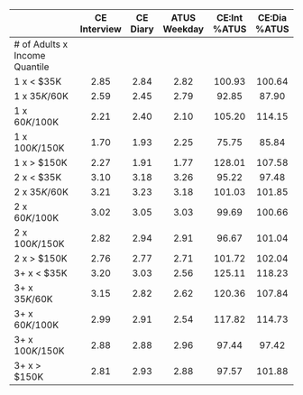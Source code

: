
|                      | CE<br>Interview |  CE<br>Diary | ATUS<br>Weekday | CE:Int<br>%ATUS | CE:Dia<br>%ATUS |
| -------------------- | :----------: | :----------: | :----------: | :----------: | :----------: |
| # of Adults x Income Quantile |              |              |              |              |              |
| 1 x     < $35K       |         2.85 |         2.84 |         2.82 |       100.93 |       100.64 |
| 1 x  $35K/$60K       |         2.59 |         2.45 |         2.79 |        92.85 |        87.90 |
| 1 x  $60K/$100K      |         2.21 |         2.40 |         2.10 |       105.20 |       114.15 |
| 1 x $100K/$150K      |         1.70 |         1.93 |         2.25 |        75.75 |        85.84 |
| 1 x     > $150K      |         2.27 |         1.91 |         1.77 |       128.01 |       107.58 |
| 2 x     < $35K       |         3.10 |         3.18 |         3.26 |        95.22 |        97.48 |
| 2 x  $35K/$60K       |         3.21 |         3.23 |         3.18 |       101.03 |       101.85 |
| 2 x  $60K/$100K      |         3.02 |         3.05 |         3.03 |        99.69 |       100.66 |
| 2 x $100K/$150K      |         2.82 |         2.94 |         2.91 |        96.67 |       101.04 |
| 2 x     > $150K      |         2.76 |         2.77 |         2.71 |       101.72 |       102.04 |
| 3+ x     < $35K      |         3.20 |         3.03 |         2.56 |       125.11 |       118.23 |
| 3+ x  $35K/$60K      |         3.15 |         2.82 |         2.62 |       120.36 |       107.84 |
| 3+ x  $60K/$100K     |         2.99 |         2.91 |         2.54 |       117.82 |       114.73 |
| 3+ x $100K/$150K     |         2.88 |         2.88 |         2.96 |        97.44 |        97.42 |
| 3+ x     > $150K     |         2.81 |         2.93 |         2.88 |        97.57 |       101.88 |

